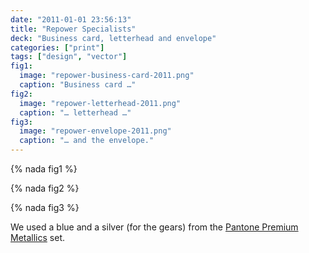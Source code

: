 ```yaml
---
date: "2011-01-01 23:56:13"
title: "Repower Specialists"
deck: "Business card, letterhead and envelope"
categories: ["print"]
tags: ["design", "vector"]
fig1:
  image: "repower-business-card-2011.png"
  caption: "Business card …"
fig2:
  image: "repower-letterhead-2011.png"
  caption: "… letterhead …"
fig3:
  image: "repower-envelope-2011.png"
  caption: "… and the envelope."
---
```


{% nada fig1 %}

{% nada fig2 %}

{% nada fig3 %}

We used a blue and a silver (for the gears) from the [Pantone Premium Metallics](http://www.pantone.com/pages/products/product.aspx?pid=1006) set.
